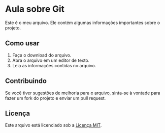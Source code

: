 # Aula sobre Git 

Este é o meu arquivo. Ele contém algumas informações importantes sobre o projeto.

## Como usar

1. Faça o download do arquivo.
2. Abra o arquivo em um editor de texto.
3. Leia as informações contidas no arquivo.

## Contribuindo

Se você tiver sugestões de melhoria para o arquivo, sinta-se à vontade para fazer um fork do projeto e enviar um pull request.

## Licença

Este arquivo está licenciado sob a [Licença MIT](LICENSE).
